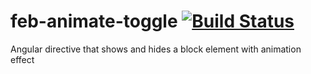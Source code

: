 # feb-animate-toggle [![Build Status](https://travis-ci.org/FlemmingBehrend/feb-stepper)](https://travis-ci.org/FlemmingBehrend/feb-animate-toggle.svg?branch=master)
Angular directive that shows and hides a block element with animation effect
